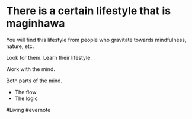 # There is a certain lifestyle that is maginhawa

You will find this lifestyle from people who gravitate towards mindfulness, nature, etc.

Look for them. Learn their lifestyle.

Work with the mind.

Both parts of the mind.

- The flow
- The logic

\#Living #evernote

